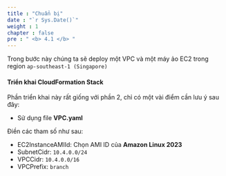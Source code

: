 ```yaml
---
title : "Chuẩn bị"
date : "`r Sys.Date()`"
weight : 1
chapter : false
pre : " <b> 4.1 </b> "
---
```

Trong bước này chúng ta sẽ deploy một VPC và một máy ảo EC2 trong region `ap-southeast-1 (Singapore)`

#### Triển khai CloudFormation Stack
Phần triển khai này rất giống với phần 2, chỉ có một vài điểm cần lưu ý sau đây:
- Sử dụng file **VPC.yaml**

Điền các tham số như sau:
- EC2InstanceAMIId: Chọn AMI ID của **Amazon Linux 2023**
- SubnetCidr: `10.4.0.0/24`
- VPCCidr: `10.4.0.0/16`
- VPCPrefix: `branch`
